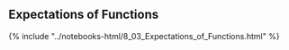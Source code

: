 Expectations of Functions
------

{% include "../notebooks-html/8_03_Expectations_of_Functions.html" %}
